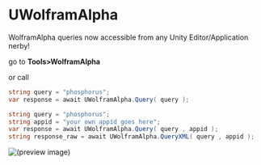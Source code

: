 # UWolframAlpha
WolframAlpha queries now accessible from any Unity Editor/Application nerby!

go to **Tools>WolframAlpha**

or call

```c#
string query = "phosphorus";
var response = await UWolframAlpha.Query( query );
```
```c#
string query = "phosphorus";
string appid = "your own appid goes here";
var response = await UWolframAlpha.Query( query , appid );
string response_raw = await UWolframAlpha.QueryXML( query , appid );
```

![(preview image)](https://i.imgur.com/mhBViEQ.jpg)
